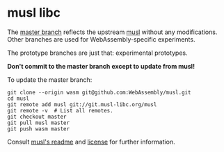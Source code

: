 # musl libc

The [master branch][] reflects the upstream [musl][] without any modifications.
Other branches are used for WebAssembly-specific experiments.

The prototype branches are just that: experimental prototypes.

**Don't commit to the master branch except to update from musl!**

To update the master branch:

```
git clone --origin wasm git@github.com:WebAssembly/musl.git
cd musl
git remote add musl git://git.musl-libc.org/musl
git remote -v  # List all remotes.
git checkout master
git pull musl master
git push wasm master
```

Consult [musl's readme](README) and [license](COPYRIGHT) for further
information.

  [master branch]: https://github.com/WebAssembly/musl/tree/master
  [musl]: http://www.musl-libc.org
